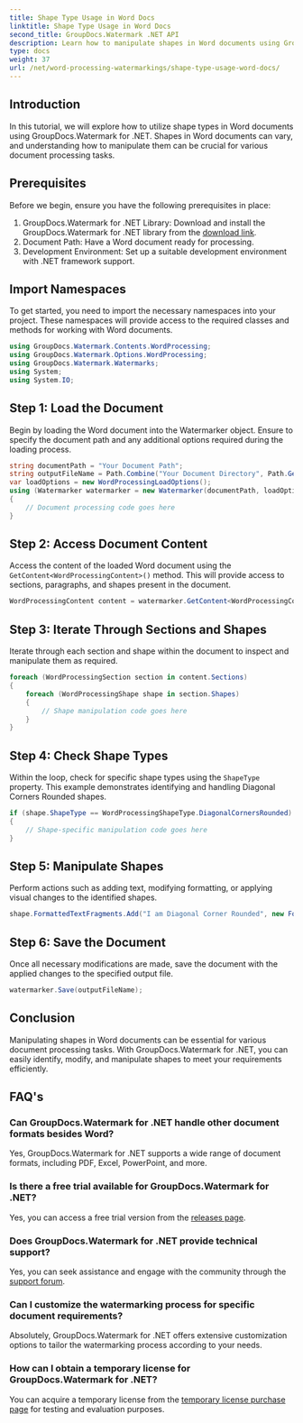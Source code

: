 ```yaml
---
title: Shape Type Usage in Word Docs
linktitle: Shape Type Usage in Word Docs
second_title: GroupDocs.Watermark .NET API
description: Learn how to manipulate shapes in Word documents using GroupDocs.Watermark for .NET. This tutorial provides guidance for efficient document processing.
type: docs
weight: 37
url: /net/word-processing-watermarkings/shape-type-usage-word-docs/
---
```

## Introduction
In this tutorial, we will explore how to utilize shape types in Word documents using GroupDocs.Watermark for .NET. Shapes in Word documents can vary, and understanding how to manipulate them can be crucial for various document processing tasks.
## Prerequisites
Before we begin, ensure you have the following prerequisites in place:
1. GroupDocs.Watermark for .NET Library: Download and install the GroupDocs.Watermark for .NET library from the [download link](https://releases.groupdocs.com/Watermark/net/).
2. Document Path: Have a Word document ready for processing.
3. Development Environment: Set up a suitable development environment with .NET framework support.

## Import Namespaces
To get started, you need to import the necessary namespaces into your project. These namespaces will provide access to the required classes and methods for working with Word documents.
```csharp
using GroupDocs.Watermark.Contents.WordProcessing;
using GroupDocs.Watermark.Options.WordProcessing;
using GroupDocs.Watermark.Watermarks;
using System;
using System.IO;
```
## Step 1: Load the Document
Begin by loading the Word document into the Watermarker object. Ensure to specify the document path and any additional options required during the loading process.
```csharp
string documentPath = "Your Document Path";
string outputFileName = Path.Combine("Your Document Directory", Path.GetFileName(documentPath));
var loadOptions = new WordProcessingLoadOptions();
using (Watermarker watermarker = new Watermarker(documentPath, loadOptions))
{
    // Document processing code goes here
}
```
## Step 2: Access Document Content
Access the content of the loaded Word document using the `GetContent<WordProcessingContent>()` method. This will provide access to sections, paragraphs, and shapes present in the document.
```csharp
WordProcessingContent content = watermarker.GetContent<WordProcessingContent>();
```
## Step 3: Iterate Through Sections and Shapes
Iterate through each section and shape within the document to inspect and manipulate them as required.
```csharp
foreach (WordProcessingSection section in content.Sections)
{
    foreach (WordProcessingShape shape in section.Shapes)
    {
        // Shape manipulation code goes here
    }
}
```
## Step 4: Check Shape Types
Within the loop, check for specific shape types using the `ShapeType` property. This example demonstrates identifying and handling Diagonal Corners Rounded shapes.
```csharp
if (shape.ShapeType == WordProcessingShapeType.DiagonalCornersRounded)
{
    // Shape-specific manipulation code goes here
}
```
## Step 5: Manipulate Shapes
Perform actions such as adding text, modifying formatting, or applying visual changes to the identified shapes.
```csharp
shape.FormattedTextFragments.Add("I am Diagonal Corner Rounded", new Font("Calibri", 8, FontStyle.Bold), Color.Red, Color.Aqua);
```
## Step 6: Save the Document
Once all necessary modifications are made, save the document with the applied changes to the specified output file.
```csharp
watermarker.Save(outputFileName);
```

## Conclusion
Manipulating shapes in Word documents can be essential for various document processing tasks. With GroupDocs.Watermark for .NET, you can easily identify, modify, and manipulate shapes to meet your requirements efficiently.
## FAQ's
### Can GroupDocs.Watermark for .NET handle other document formats besides Word?
Yes, GroupDocs.Watermark for .NET supports a wide range of document formats, including PDF, Excel, PowerPoint, and more.
### Is there a free trial available for GroupDocs.Watermark for .NET?
Yes, you can access a free trial version from the [releases page](https://releases.groupdocs.com/).
### Does GroupDocs.Watermark for .NET provide technical support?
Yes, you can seek assistance and engage with the community through the [support forum](https://forum.groupdocs.com/c/watermark/19).
### Can I customize the watermarking process for specific document requirements?
Absolutely, GroupDocs.Watermark for .NET offers extensive customization options to tailor the watermarking process according to your needs.
### How can I obtain a temporary license for GroupDocs.Watermark for .NET?
You can acquire a temporary license from the [temporary license purchase page](https://purchase.groupdocs.com/temporary-license/) for testing and evaluation purposes.
